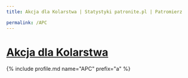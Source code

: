 ```yaml
---
title: Akcja dla Kolarstwa | Statystyki patronite.pl | Patromierz

permalink: /APC
---
```


# [Akcja dla Kolarstwa](https://patronite.pl/APC)

{% include profile.md name="APC" prefix="a" %}
